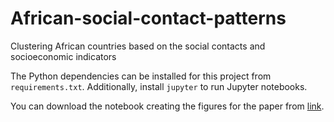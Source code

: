 # African-social-contact-patterns
Clustering African countries based on the social contacts and socioeconomic indicators

The Python dependencies can be installed for this project from `requirements.txt`. 
Additionally, install `jupyter` to run Jupyter notebooks.

You can download the notebook creating the figures for the paper from
[link](https://drive.google.com/file/d/1m73gw-bk3iyCGNBH6GP32RvCaoGaWcZC/view?usp=share_link).
